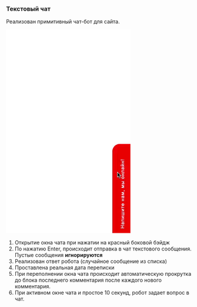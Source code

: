 ### Текстовый чат

Реализован примитивный чат-бот для сайта.

![Demo](./demo.gif)

1. Открытие окна чата при нажатии на красный боковой бэйдж
2. По нажатию Enter, происходит отправка в чат текстового сообщения. Пустые сообщения __игнорируются__
3. Реализован ответ робота (случайное сообщение из списка)
4. Проставлена реальная дата переписки
5. При переполнении окна чата происходит автоматическую прокрутка до блока последнего комментария 
после каждого нового комментария.
6. При активном окне чата и простое 10 секунд, робот задает вопрос в чат.
